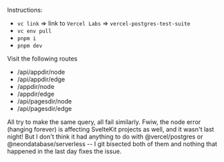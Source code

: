 Instructions:
- `vc link` => link to `Vercel Labs` => `vercel-postgres-test-suite`
- `vc env pull`
- `pnpm i`
- `pnpm dev`

Visit the following routes
- /api/appdir/node
- /api/appdir/edge
- /appdir/node
- /appdir/edge
- /api/pagesdir/node
- /api/pagesdir/edge

All try to make the same query, all fail similarly. Fwiw, the node error (hanging forever) is affecting SvelteKit projects as well, and it wasn't last night! But I don't think it had anything to do with @vercel/postgres or @neondatabase/serverless -- I git bisected both of them and nothing that happened in the last day fixes the issue.